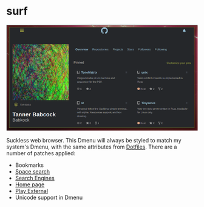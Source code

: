 # surf

![Screenshot](https://raw.githubusercontent.com/Babkock/surf/master/screenshot.png)

Suckless web browser. This Dmenu will always be styled to match my system's Dmenu, with the same attributes from [Dotfiles](https://github.com/Babkock/Dotfiles). There are a number of patches applied:

* Bookmarks
* [Space search](https://surf.suckless.org/patches/spacesearch/)
* [Search Engines](https://surf.suckless.org/patches/searchengines/)
* [Home page](https://surf.suckless.org/patches/homepage/)
* [Play External](https://surf.suckless.org/patches/playexternal)
* Unicode support in Dmenu

